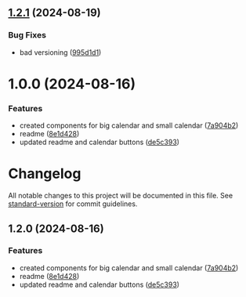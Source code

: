 ## [1.2.1](https://github.com/tuuguuwastaken/react-mn-calendar/compare/v1.2.0...v1.2.1) (2024-08-19)


### Bug Fixes

* bad versioning ([995d1d1](https://github.com/tuuguuwastaken/react-mn-calendar/commit/995d1d1622e383178326d0ec47a2dbe70eecca41))

# 1.0.0 (2024-08-16)


### Features

* created components for big calendar and small calendar ([7a904b2](https://github.com/tuuguuwastaken/react-mn-calendar/commit/7a904b2b4ea9f6d30265678c0f37744bcedc4f97))
* readme ([8e1d428](https://github.com/tuuguuwastaken/react-mn-calendar/commit/8e1d4284bad43c8ec0b3068c145010e88e16a030))
* updated readme and calendar buttons ([de5c393](https://github.com/tuuguuwastaken/react-mn-calendar/commit/de5c393a4d8e1c1c327a23737f5fe60bb11367a2))

# Changelog

All notable changes to this project will be documented in this file. See [standard-version](https://github.com/conventional-changelog/standard-version) for commit guidelines.

## 1.2.0 (2024-08-16)


### Features

* created components for big calendar and small calendar ([7a904b2](https://github.com/tuuguuwastaken/react-mn-calendar/commit/7a904b2b4ea9f6d30265678c0f37744bcedc4f97))
* readme ([8e1d428](https://github.com/tuuguuwastaken/react-mn-calendar/commit/8e1d4284bad43c8ec0b3068c145010e88e16a030))
* updated readme and calendar buttons ([de5c393](https://github.com/tuuguuwastaken/react-mn-calendar/commit/de5c393a4d8e1c1c327a23737f5fe60bb11367a2))
